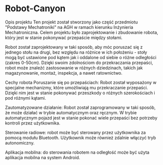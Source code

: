 # Robot-Canyon
Opis projektu
Ten projekt został stworzony jako część przedmiotu "Podstawy Mechatroniki" na AGH w ramach kierunku Inżynieria Mechatroniczna. Celem projektu było zaprojektowanie i zbudowanie robota, który jest w stanie pokonywać przepaście między stołami.

Robot został zaprojektowany w taki sposób, aby móc poruszać się z jednego stołu na drugi, bez względu na różnice w ich położeniu - stoły mogą być ustawione pod kątem jak i oddalone od siebie o różne odległości (zakres 0-50cm). 
Dzięki swoim zdolnościom do przekraczania przepaści, robot może znaleźć zastosowanie w różnych dziedzinach, takich jak magazynowanie, montaż, inspekcja, a nawet ratownictwo.

Cechy robota
Poruszanie się po przepaściach: Robot został wyposażony w specjalne mechanizmy, które umożliwiają mu przekraczanie przepaści. Dzięki nim jest w stanie pokonywać przeszkody o różnych szerokościach i pod różnymi kątami.

Zautomatyzowane działanie: Robot został zaprogramowany w taki sposób, że może działać w trybie automatycznym oraz ręcznym. W trybie automatycznym pojazd jest w stanie pokonać wiele przepaści bez potrzeby kontroli przez użytkownika.

Sterowanie radiowe: robot może być sterowany przez użytkownika za pomocą modułu Bluetooth. Użytkownik może również zdalnie włączyć tryb autonomiczny.

Aplikacja mobilna: do sterowania robotem na odległość może być użyta aplikacja mobilna na system Android.

